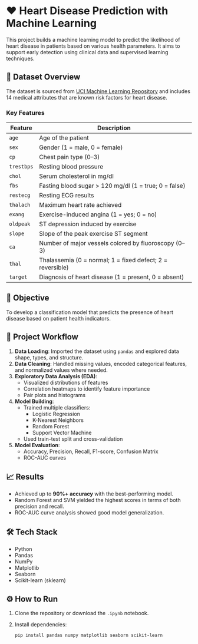 
# ❤️ Heart Disease Prediction with Machine Learning

This project builds a machine learning model to predict the likelihood of heart disease in patients based on various health parameters. It aims to support early detection using clinical data and supervised learning techniques.

## 📁 Dataset Overview

The dataset is sourced from [UCI Machine Learning Repository](https://archive.ics.uci.edu/dataset/45/heart+disease) and includes 14 medical attributes that are known risk factors for heart disease.

### Key Features

| Feature              | Description                                                  |
|----------------------|--------------------------------------------------------------|
| `age`                | Age of the patient                                           |
| `sex`                | Gender (1 = male, 0 = female)                                |
| `cp`                 | Chest pain type (0–3)                                        |
| `trestbps`           | Resting blood pressure                                       |
| `chol`               | Serum cholesterol in mg/dl                                   |
| `fbs`                | Fasting blood sugar > 120 mg/dl (1 = true; 0 = false)        |
| `restecg`            | Resting ECG results                                          |
| `thalach`            | Maximum heart rate achieved                                  |
| `exang`              | Exercise-induced angina (1 = yes; 0 = no)                    |
| `oldpeak`            | ST depression induced by exercise                            |
| `slope`              | Slope of the peak exercise ST segment                        |
| `ca`                 | Number of major vessels colored by fluoroscopy (0–3)         |
| `thal`               | Thalassemia (0 = normal; 1 = fixed defect; 2 = reversible)   |
| `target`             | Diagnosis of heart disease (1 = present, 0 = absent)         |

## 🎯 Objective

To develop a classification model that predicts the presence of heart disease based on patient health indicators.

## 🧪 Project Workflow

1. **Data Loading**: Imported the dataset using `pandas` and explored data shape, types, and structure.
2. **Data Cleaning**: Handled missing values, encoded categorical features, and normalized values where needed.
3. **Exploratory Data Analysis (EDA)**:
   - Visualized distributions of features
   - Correlation heatmaps to identify feature importance
   - Pair plots and histograms
4. **Model Building**:
   - Trained multiple classifiers:
     - Logistic Regression
     - K-Nearest Neighbors
     - Random Forest
     - Support Vector Machine
   - Used train-test split and cross-validation
5. **Model Evaluation**:
   - Accuracy, Precision, Recall, F1-score, Confusion Matrix
   - ROC-AUC curves

## 📈 Results

- Achieved up to **90%+ accuracy** with the best-performing model.
- Random Forest and SVM yielded the highest scores in terms of both precision and recall.
- ROC-AUC curve analysis showed good model generalization.

## 🛠️ Tech Stack

- Python
- Pandas
- NumPy
- Matplotlib
- Seaborn
- Scikit-learn (sklearn)

## ⚙️ How to Run

1. Clone the repository or download the `.ipynb` notebook.
2. Install dependencies:

   ```bash
   pip install pandas numpy matplotlib seaborn scikit-learn

